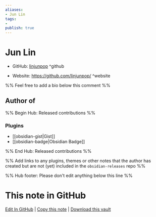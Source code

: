 ```yaml
---
aliases:
- Jun Lin
tags:
- 
publish: true
---
```


# Jun Lin

- GitHub: [linjunpop](https://github.com/linjunpop/) ^github
<!-- - Discord: `@` ^discord-->
- Website: <https://github.com/linjunpop/> ^website
<!-- - [[Publish sites|Publish site]]: <https://> ^publish-->

%% Feel free to add a bio below this comment %%


## Author of

%% Begin Hub: Released contributions %%
### Plugins
- [[obsidian-gist|Gist]]
- [[obsidian-badge|Obsidian Badge]]

%% End Hub: Released contributions %%

%% Add links to any plugins, themes or other notes that the author has created but are not (yet) included in the `obsidian-releases` repo %%

<!--
### Unlisted plugins
-->

<!--
### Others
-->

<!--
## Sponsor this author
-->

<!-- - [[GitHub sponsors]]: [Sponsor @linjunpop on GitHub Sponsors](https://github.com/sponsors/linjunpop) ^github-sponsor-->
<!-- - [[Buy me a coffee]]: <https://> ^buy-me-a-coffee-->
<!-- - [[PayPal]]: <https://> ^paypal-->
<!-- - [[Patreon]]: <https://> ^patreon-->

<!--
## Follow this author
-->

<!-- - [[YouTube Channels|On YouTube]]: <https://> ^youtube-->
<!-- - Twitter: <https://> ^twitter-->
<!-- - ... -->

%% Hub footer: Please don't edit anything below this line %%

# This note in GitHub

<span class="git-footer">[Edit In GitHub](https://github.dev/obsidian-community/obsidian-hub/blob/main/01%20-%20Community/People/linjunpop.md "git-hub-edit-note") | [Copy this note](https://raw.githubusercontent.com/obsidian-community/obsidian-hub/main/01%20-%20Community/People/linjunpop.md "git-hub-copy-note") | [Download this vault](https://github.com/obsidian-community/obsidian-hub/archive/refs/heads/main.zip "git-hub-download-vault") </span>
